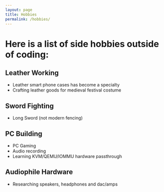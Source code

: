 ```yaml
---
layout: page
title: Hobbies
permalink: /hobbies/
---
```

# Here is a list of side hobbies outside of coding:

## Leather Working
* Leather smart phone cases has become a specialty
* Crafting leather goods for medieval festival costume

## Sword Fighting
* Long Sword (not modern fencing)

## PC Building
* PC Gaming
* Audio recording
* Learning KVM/QEMU/IOMMU hardware passthrough

## Audiophile Hardware
* Researching speakers, headphones and dac/amps
